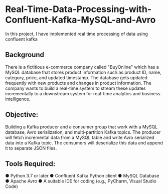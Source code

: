 # Real-Time-Data-Processing-with-Confluent-Kafka-MySQL-and-Avro
In this project, I have implemented real time processing of data using confluent kafka

## Background
There is a fictitious e-commerce company called "BuyOnline"
which has a MySQL database that stores product information such as
product ID, name, category, price, and updated timestamp. The
database gets updated frequently with new products and changes in
product information. The company wants to build a real-time system to
stream these updates incrementally to a downstream system for
real-time analytics and business intelligence.

## Objective:
Building a Kafka producer and a consumer
group that work with a MySQL database, Avro serialization, and
multi-partition Kafka topics. The producer will fetch incremental data
from a MySQL table and write Avro serialized data into a Kafka topic.
The consumers will deserialize this data and append it to separate JSON
files.

## Tools Required:
● Python 3.7 or later
● Confluent Kafka Python client
● MySQL Database
● Apache Avro
● A suitable IDE for coding (e.g., PyCharm, Visual Studio Code)
